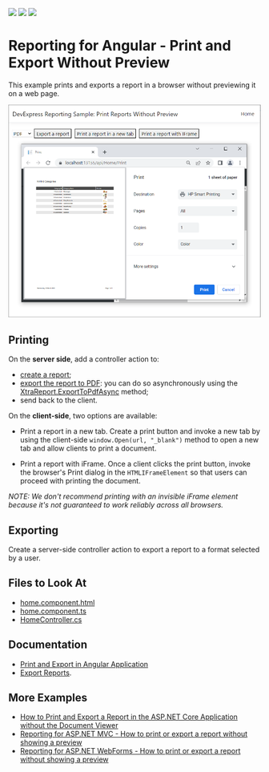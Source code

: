 <!-- default badges list -->
![](https://img.shields.io/endpoint?url=https://codecentral.devexpress.com/api/v1/VersionRange/267589748/2022.2)
[![](https://img.shields.io/badge/Open_in_DevExpress_Support_Center-FF7200?style=flat-square&logo=DevExpress&logoColor=white)](https://supportcenter.devexpress.com/ticket/details/T894254)
[![](https://img.shields.io/badge/📖_How_to_use_DevExpress_Examples-e9f6fc?style=flat-square)](https://docs.devexpress.com/GeneralInformation/403183)
<!-- default badges end -->
# Reporting for Angular - Print and Export Without Preview

This example prints and exports a report in a browser without previewing it on a web page.

![Print and Export Without Preview - Angular](Images/screenshot.png)

## Printing

On the **server side**, add a controller action to:
- [create a report](https://docs.devexpress.com/XtraReports/2440/get-started-with-devexpress-reporting/create-a-report-from-a-to-z);
- [export the report to PDF](https://docs.devexpress.com/XtraReports/2574/detailed-guide-to-devexpress-reporting/store-and-distribute-reports/export-reports/export-to-pdf): you can do so asynchronously using the [XtraReport.ExportToPdfAsync](https://docs.devexpress.com/XtraReports/DevExpress.XtraReports.UI.XtraReport.ExportToPdfAsync.overloads) method;
- send back to the client.

On the **client-side**, two options are available:

* Print a report in a new tab.
Create a print button and invoke a new tab by using the client-side `window.Open(url, "_blank")` method to open a new tab and allow clients to print a document.

* Print a report with iFrame. 
Once a client clicks the print button, invoke the browser's Print dialog in the `HTMLIFrameElement` so that users can proceed with printing the document.

*NOTE: We don't recommend printing with an invisible iFrame element because it's not guaranteed to work reliably across all browsers.* 

## Exporting

Create a server-side controller action to export a report to a format selected by a user.

## Files to Look At

- [home.component.html](CS/ClientApp/src/app/home/home.component.html)
- [home.component.ts](CS/ClientApp/src/app/home/home.component.ts)
- [HomeController.cs](CS/Controllers/HomeController.cs)

## Documentation

* [Print and Export in Angular Application](https://docs.devexpress.com/XtraReports/401842/web-reporting/javascript-reporting/angular/print-and-export)
* [Export Reports](https://docs.devexpress.com/XtraReports/1302/detailed-guide-to-devexpress-reporting/store-and-distribute-reports/export-reports).

## More Examples

- [How to Print and Export a Report in the ASP.NET Core Application without the Document Viewer](https://github.com/DevExpress-Examples/Reporting-AspNetCore-Print-Without-Preview)
- [Reporting for ASP.NET MVC - How to print or export a report without showing a preview](https://github.com/DevExpress-Examples/reporting-print-export-report-without-showing-a-preview)
- [Reporting for ASP.NET WebForms - How to print or export a report without showing a preview](https://github.com/DevExpress-Examples/reporting-webforms-print-export-report-without-showing-a-preview)
